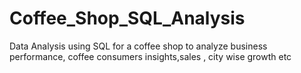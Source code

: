 # Coffee_Shop_SQL_Analysis
Data Analysis using SQL for a coffee shop to analyze business performance, coffee consumers insights,sales , city wise growth etc
